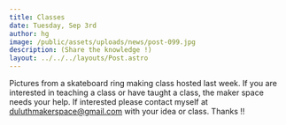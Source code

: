 ```yaml
---
title: Classes
date: Tuesday, Sep 3rd
author: hg
image: /public/assets/uploads/news/post-099.jpg
description: (Share the knowledge !)
layout: ../../../layouts/Post.astro
---
```


Pictures from a skateboard ring making class hosted last week. If you are interested in teaching a class or have taught a class, the maker space needs your help. If interested please contact myself at duluthmakerspace@gmail.com with your idea or class. Thanks !!
